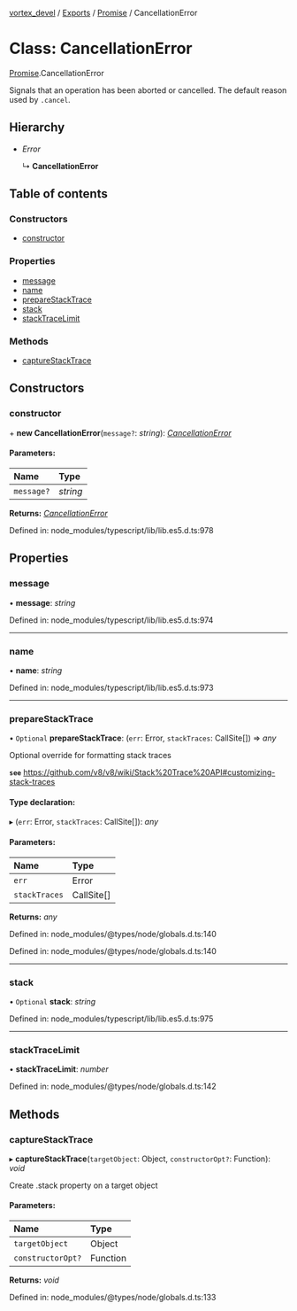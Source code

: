 [vortex_devel](../README.md) / [Exports](../modules.md) / [Promise](../modules/promise.md) / CancellationError

# Class: CancellationError

[Promise](../modules/promise.md).CancellationError

Signals that an operation has been aborted or cancelled. The default reason used by `.cancel`.

## Hierarchy

* *Error*

  ↳ **CancellationError**

## Table of contents

### Constructors

- [constructor](promise.cancellationerror.md#constructor)

### Properties

- [message](promise.cancellationerror.md#message)
- [name](promise.cancellationerror.md#name)
- [prepareStackTrace](promise.cancellationerror.md#preparestacktrace)
- [stack](promise.cancellationerror.md#stack)
- [stackTraceLimit](promise.cancellationerror.md#stacktracelimit)

### Methods

- [captureStackTrace](promise.cancellationerror.md#capturestacktrace)

## Constructors

### constructor

\+ **new CancellationError**(`message?`: *string*): [*CancellationError*](promise.cancellationerror.md)

#### Parameters:

Name | Type |
:------ | :------ |
`message?` | *string* |

**Returns:** [*CancellationError*](promise.cancellationerror.md)

Defined in: node_modules/typescript/lib/lib.es5.d.ts:978

## Properties

### message

• **message**: *string*

Defined in: node_modules/typescript/lib/lib.es5.d.ts:974

___

### name

• **name**: *string*

Defined in: node_modules/typescript/lib/lib.es5.d.ts:973

___

### prepareStackTrace

• `Optional` **prepareStackTrace**: (`err`: Error, `stackTraces`: CallSite[]) => *any*

Optional override for formatting stack traces

**`see`** https://github.com/v8/v8/wiki/Stack%20Trace%20API#customizing-stack-traces

#### Type declaration:

▸ (`err`: Error, `stackTraces`: CallSite[]): *any*

#### Parameters:

Name | Type |
:------ | :------ |
`err` | Error |
`stackTraces` | CallSite[] |

**Returns:** *any*

Defined in: node_modules/@types/node/globals.d.ts:140

Defined in: node_modules/@types/node/globals.d.ts:140

___

### stack

• `Optional` **stack**: *string*

Defined in: node_modules/typescript/lib/lib.es5.d.ts:975

___

### stackTraceLimit

• **stackTraceLimit**: *number*

Defined in: node_modules/@types/node/globals.d.ts:142

## Methods

### captureStackTrace

▸ **captureStackTrace**(`targetObject`: Object, `constructorOpt?`: Function): *void*

Create .stack property on a target object

#### Parameters:

Name | Type |
:------ | :------ |
`targetObject` | Object |
`constructorOpt?` | Function |

**Returns:** *void*

Defined in: node_modules/@types/node/globals.d.ts:133
